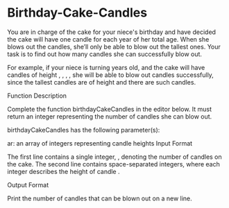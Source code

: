 # Birthday-Cake-Candles
You are in charge of the cake for your niece's birthday and have decided the cake will have one candle for each year of her total age. When she blows out the candles, she’ll only be able to blow out the tallest ones. Your task is to find out how many candles she can successfully blow out.

For example, if your niece is turning  years old, and the cake will have  candles of height , , , , she will be able to blow out  candles successfully, since the tallest candles are of height  and there are  such candles.

Function Description

Complete the function birthdayCakeCandles in the editor below. It must return an integer representing the number of candles she can blow out.

birthdayCakeCandles has the following parameter(s):

ar: an array of integers representing candle heights
Input Format

The first line contains a single integer, , denoting the number of candles on the cake. 
The second line contains  space-separated integers, where each integer  describes the height of candle .

Output Format

Print the number of candles that can be blown out on a new line.
